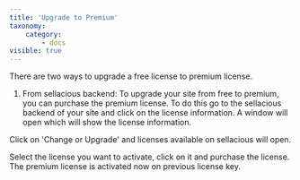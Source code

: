 ```yaml
---
title: 'Upgrade to Premium'
taxonomy:
    category:
        - docs
visible: true
---
```


There are two ways to upgrade a free license to premium license.

1. From sellacious backend: To upgrade your site from free to premium, you can purchase the premium license. To do this go to the sellacious backend of your site and click on the license information. A window will open which will show the license information.

Click on 'Change or Upgrade' and licenses available on sellacious will open.

Select the license you want to activate, click on it and purchase the license. The premium license is activated now on previous license key. 